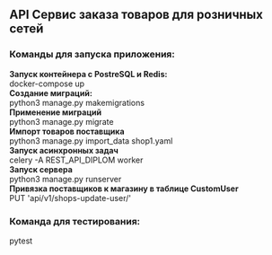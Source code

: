 ##  API Сервис заказа товаров для розничных сетей
### Команды для запуска приложения:
**Запуск контейнера c PostreSQL и Redis:**  
docker-compose up  
**Создание миграций:**  
python3 manage.py makemigrations  
**Применение миграций**  
python3 manage.py migrate  
**Импорт товаров поставщика**  
python3 manage.py import_data shop1.yaml  
**Запуск асинхронных задач**  
celery -A REST_API_DIPLOM worker  
**Запуск сервера**  
python3 manage.py runserver  
**Привязка поставщиков к магазину в таблице CustomUser**  
PUT 'api/v1/shops-update-user/'  

### Команда для тестирования:
pytest